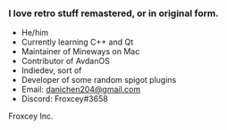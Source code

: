 ### I love retro stuff remastered, or in original form.

- He/him
- Currently learning C++ and Qt
- Maintainer of Mineways on Mac
- Contributor of AvdanOS
- Indiedev, sort of
- Developer of some random spigot plugins
- Email: danichen204@gmail.com
- Discord: Froxcey#3658

Froxcey Inc.
